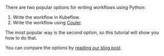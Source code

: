 There are two popular options for writing workflows using Python:

1. Write the workflow in Kubeflow.
1. Write the workflow using [Couler](https://github.com/couler-proj/couler).

The most popular way is the second option, so this tutorial will show you how to do that.

You can compare the options by [reading our blog post](https://blog.argoproj.io/authoring-and-submitting-argo-workflows-using-python-aff9a070d95f).
